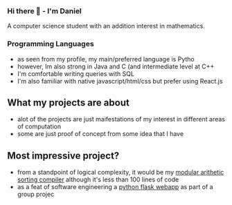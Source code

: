 ### Hi there 👋 - I'm Daniel
A computer science student with an addition interest in mathematics.

### Programming Languages
- as seen from my profile, my main/preferred language is Pytho
- however, Im also strong in Java and C (and intermediate level at C++
- I'm comfortable writing queries with SQL
- I'm also familiar with native javascript/html/css but prefer using React.js

## What my projects are about
- alot of the projects are just maifestations of my interest in different areas of computation
- some are just proof of concept from some idea that I have

## Most impressive project?
- from a standpoint of logical complexity, it would be my [modular arithetic sorting compiler](https://github.com/DanielStoi/short-projects/blob/master/modular_arithmetic_sorting_compiler.py) although it's less than 100 lines of code
- as a feat of software engineering a [python flask webapp](https://github.com/DanielStoi/visual_and_audio_media_webapp) as part of a group projec
